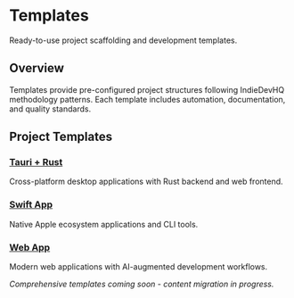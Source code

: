 # Templates

Ready-to-use project scaffolding and development templates.

## Overview

Templates provide pre-configured project structures following IndieDevHQ methodology patterns. Each template includes automation, documentation, and quality standards.

## Project Templates

### [Tauri + Rust](project/tauri-rust.md)
Cross-platform desktop applications with Rust backend and web frontend.

### [Swift App](project/swift-app.md)
Native Apple ecosystem applications and CLI tools.

### [Web App](project/web-app.md)
Modern web applications with AI-augmented development workflows.

*Comprehensive templates coming soon - content migration in progress.*